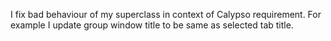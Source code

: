 I fix bad behaviour of my superclass in context of Calypso requirement.
For example I update group window title to be same as selected tab title.